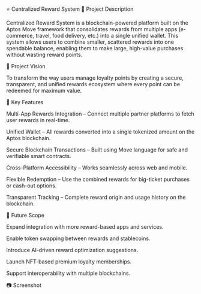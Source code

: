⭐ Centralized Reward System
📜 Project Description

Centralized Reward System is a blockchain-powered platform built on the Aptos Move framework that consolidates rewards from multiple apps (e-commerce, travel, food delivery, etc.) into a single unified wallet. This system allows users to combine smaller, scattered rewards into one spendable balance, enabling them to make large, high-value purchases without wasting reward points.

🎯 Project Vision

To transform the way users manage loyalty points by creating a secure, transparent, and unified rewards ecosystem where every point can be redeemed for maximum value.

🚀 Key Features

Multi-App Rewards Integration – Connect multiple partner platforms to fetch user rewards in real-time.

Unified Wallet – All rewards converted into a single tokenized amount on the Aptos blockchain.

Secure Blockchain Transactions – Built using Move language for safe and verifiable smart contracts.

Cross-Platform Accessibility – Works seamlessly across web and mobile.

Flexible Redemption – Use the combined rewards for big-ticket purchases or cash-out options.

Transparent Tracking – Complete reward origin and usage history on the blockchain.

🔮 Future Scope

Expand integration with more reward-based apps and services.

Enable token swapping between rewards and stablecoins.

Introduce AI-driven reward optimization suggestions.

Launch NFT-based premium loyalty memberships.

Support interoperability with multiple blockchains.

📷 Screenshot
